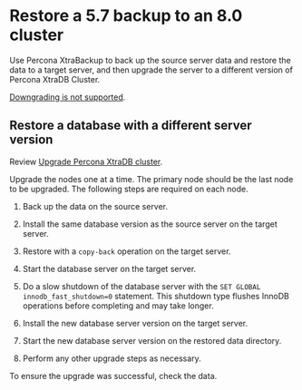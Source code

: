 # Restore a 5.7 backup to an 8.0 cluster


Use Percona XtraBackup to back up the source server data and restore the data to a target server, and then upgrade the server to a different version of Percona XtraDB Cluster.

[Downgrading is not supported](https://docs.percona.com/percona-server/8.0/downgrade.html).

## Restore a database with a different server version

Review [Upgrade Percona XtraDB cluster](upgrade-guide.md).

Upgrade the nodes one at a time. The primary node should be the last node to be upgraded. The following steps are required on each node.

1. Back up the data on the source server.

2. Install the same database version as the source server on the target server.

3. Restore with a `copy-back` operation on the target server.

4. Start the database server on the target server.

5. Do a slow shutdown of the database server with the `SET GLOBAL innodb_fast_shutdown=0` statement. This shutdown type flushes InnoDB operations before completing and may take longer.

6. Install the new database server version on the target server.

7. Start the new database server version on the restored data directory.

8. Perform any other upgrade steps as necessary.

To ensure the upgrade was successful, check the data.

